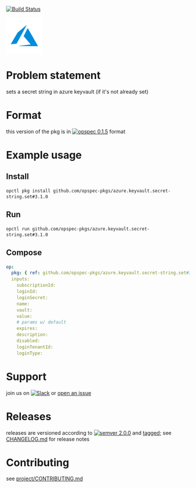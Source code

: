 [![Build Status](https://travis-ci.org/opspec-pkgs/azure.keyvault.secret-string.set.svg?branch=master)](https://travis-ci.org/opspec-pkgs/azure.keyvault.secret-string.set)

<img src="icon.svg" alt="icon" height="100px">

# Problem statement

sets a secret string in azure keyvault (if it's not already set)

# Format

this version of the pkg is in [![opspec 0.1.5](https://img.shields.io/badge/opspec-0.1.5-brightgreen.svg?colorA=6b6b6b&colorB=fc16be)](https://opspec.io/0.1.5/packages.html) format

# Example usage

## Install

```shell
opctl pkg install github.com/opspec-pkgs/azure.keyvault.secret-string.set#3.1.0
```

## Run

```
opctl run github.com/opspec-pkgs/azure.keyvault.secret-string.set#3.1.0
```

## Compose

```yaml
op:
  pkg: { ref: github.com/opspec-pkgs/azure.keyvault.secret-string.set#3.1.0 }
  inputs:
    subscriptionId:
    loginId:
    loginSecret:
    name:
    vault:
    value:
    # params w/ default
    expires:
    description:
    disabled:
    loginTenantId:
    loginType:
```

# Support

join us on
[![Slack](https://opspec-slackin.herokuapp.com/badge.svg)](https://opspec-slackin.herokuapp.com/)
or
[open an issue](https://github.com/opspec-pkgs/azure.keyvault.secret-string.set/issues)

# Releases

releases are versioned according to
[![semver 2.0.0](https://img.shields.io/badge/semver-2.0.0-brightgreen.svg)](http://semver.org/spec/v2.0.0.html)
and [tagged](https://git-scm.com/book/en/v2/Git-Basics-Tagging); see
[CHANGELOG.md](CHANGELOG.md) for release notes

# Contributing

see
[project/CONTRIBUTING.md](https://github.com/opspec-pkgs/project/blob/master/CONTRIBUTING.md)
